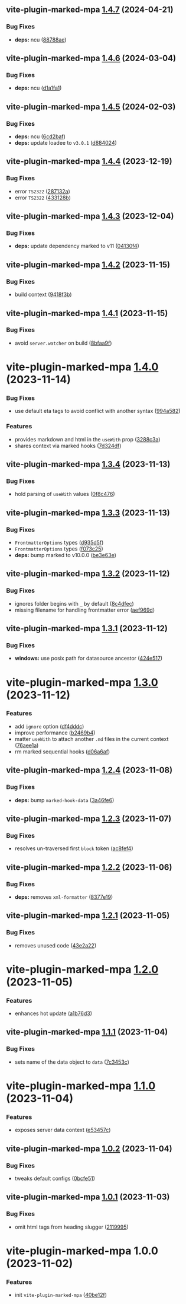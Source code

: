 ## vite-plugin-marked-mpa [1.4.7](https://github.com/bent10/vite-plugins/compare/vite-plugin-marked-mpa@1.4.6...vite-plugin-marked-mpa@1.4.7) (2024-04-21)


### Bug Fixes

* **deps:** ncu ([88788ae](https://github.com/bent10/vite-plugins/commit/88788aee0e1a63b265f66f9157be66f108ad6806))

## vite-plugin-marked-mpa [1.4.6](https://github.com/bent10/vite-plugins/compare/vite-plugin-marked-mpa@1.4.5...vite-plugin-marked-mpa@1.4.6) (2024-03-04)


### Bug Fixes

* **deps:** ncu ([d1a1fa1](https://github.com/bent10/vite-plugins/commit/d1a1fa1ffa7cea8a9d0245306f65cfa28b011179))

## vite-plugin-marked-mpa [1.4.5](https://github.com/bent10/vite-plugins/compare/vite-plugin-marked-mpa@1.4.4...vite-plugin-marked-mpa@1.4.5) (2024-02-03)


### Bug Fixes

* **deps:** ncu ([6cd2baf](https://github.com/bent10/vite-plugins/commit/6cd2bafff760278948452b8013d7e674282700a0))
* **deps:** update loadee to `v3.0.1` ([d884024](https://github.com/bent10/vite-plugins/commit/d884024050a6fb9249621259736659bbcb3ce266))

## vite-plugin-marked-mpa [1.4.4](https://github.com/bent10/vite-plugins/compare/vite-plugin-marked-mpa@1.4.3...vite-plugin-marked-mpa@1.4.4) (2023-12-19)


### Bug Fixes

* error `TS2322` ([287132a](https://github.com/bent10/vite-plugins/commit/287132af682b5d20df472bc8b56adbdb83ef6e2c))
* error `TS2322` ([433128b](https://github.com/bent10/vite-plugins/commit/433128be3b52b3fd343d3243d16396029d3e50d8))

## vite-plugin-marked-mpa [1.4.3](https://github.com/bent10/vite-plugins/compare/vite-plugin-marked-mpa@1.4.2...vite-plugin-marked-mpa@1.4.3) (2023-12-04)


### Bug Fixes

* **deps:** update dependency marked to v11 ([04130f4](https://github.com/bent10/vite-plugins/commit/04130f4a60ca1ec05a5226c6e886de4c29674b42))

## vite-plugin-marked-mpa [1.4.2](https://github.com/bent10/vite-plugins/compare/vite-plugin-marked-mpa@1.4.1...vite-plugin-marked-mpa@1.4.2) (2023-11-15)


### Bug Fixes

* build context ([9418f3b](https://github.com/bent10/vite-plugins/commit/9418f3bfd3599de78f90d840ad8b9a122c306fc2))

## vite-plugin-marked-mpa [1.4.1](https://github.com/bent10/vite-plugins/compare/vite-plugin-marked-mpa@1.4.0...vite-plugin-marked-mpa@1.4.1) (2023-11-15)


### Bug Fixes

* avoid `server.watcher` on build ([8bfaa9f](https://github.com/bent10/vite-plugins/commit/8bfaa9f73fb8a69ad37da31758eaddeb33d2d88f))

# vite-plugin-marked-mpa [1.4.0](https://github.com/bent10/vite-plugins/compare/vite-plugin-marked-mpa@1.3.4...vite-plugin-marked-mpa@1.4.0) (2023-11-14)


### Bug Fixes

* use default eta tags to avoid conflict with another syntax ([994a582](https://github.com/bent10/vite-plugins/commit/994a582b04ce35f4a7f5376337a444a1941f92e2))


### Features

* provides markdown and html in the `useWith` prop ([3288c3a](https://github.com/bent10/vite-plugins/commit/3288c3a425e8d3a681f84e11061d1eea049618d0))
* shares context via marked hooks ([7d324df](https://github.com/bent10/vite-plugins/commit/7d324df558beea3024ac151937521c78f067fbb1))

## vite-plugin-marked-mpa [1.3.4](https://github.com/bent10/vite-plugins/compare/vite-plugin-marked-mpa@1.3.3...vite-plugin-marked-mpa@1.3.4) (2023-11-13)


### Bug Fixes

* hold parsing of `useWith` values ([0f8c476](https://github.com/bent10/vite-plugins/commit/0f8c47632f81708295b0e36c25cd2fc4187f22c5))

## vite-plugin-marked-mpa [1.3.3](https://github.com/bent10/vite-plugins/compare/vite-plugin-marked-mpa@1.3.2...vite-plugin-marked-mpa@1.3.3) (2023-11-13)


### Bug Fixes

* `FrontmatterOptions` types ([d935d5f](https://github.com/bent10/vite-plugins/commit/d935d5fd7c0c7da95b173a28cc1f76c34b15f547))
* `FrontmatterOptions` types ([f073c25](https://github.com/bent10/vite-plugins/commit/f073c25766ddb736764198fb3d7babd6484b8688))
* **deps:** bump marked to v10.0.0 ([be3e63e](https://github.com/bent10/vite-plugins/commit/be3e63ee4e5d979d145bd9b32f34900b7d443d0d))

## vite-plugin-marked-mpa [1.3.2](https://github.com/bent10/vite-plugins/compare/vite-plugin-marked-mpa@1.3.1...vite-plugin-marked-mpa@1.3.2) (2023-11-12)


### Bug Fixes

* ignores folder begins with `_` by default ([8c4dfec](https://github.com/bent10/vite-plugins/commit/8c4dfec99d7380deb6ad4993f18d593386f13732))
* missing filename for handling frontmatter error ([aef969d](https://github.com/bent10/vite-plugins/commit/aef969d0310607ab0325a22361c8e460e36c13f5))

## vite-plugin-marked-mpa [1.3.1](https://github.com/bent10/vite-plugins/compare/vite-plugin-marked-mpa@1.3.0...vite-plugin-marked-mpa@1.3.1) (2023-11-12)


### Bug Fixes

* **windows:** use posix path for datasource ancestor ([424e517](https://github.com/bent10/vite-plugins/commit/424e517b015f6c7f990afea10bd26d4c76552231))

# vite-plugin-marked-mpa [1.3.0](https://github.com/bent10/vite-plugins/compare/vite-plugin-marked-mpa@1.2.4...vite-plugin-marked-mpa@1.3.0) (2023-11-12)


### Features

* add `ignore` option ([df4dddc](https://github.com/bent10/vite-plugins/commit/df4dddcbb13c01a92ce1905078024bdb66b878f9))
* improve performance ([b2469b4](https://github.com/bent10/vite-plugins/commit/b2469b43f5ac23c6cd455d8d688125e35c4285dd))
* matter `useWith` to attach another `.md` files in the current context ([76aee1a](https://github.com/bent10/vite-plugins/commit/76aee1a173b3565b1e042d4d9a7c45faf857e2ad))
* rm marked sequential hooks ([d06a6af](https://github.com/bent10/vite-plugins/commit/d06a6af3fdf4a187ed94b47d01838129524f11b6))

## vite-plugin-marked-mpa [1.2.4](https://github.com/bent10/vite-plugins/compare/vite-plugin-marked-mpa@1.2.3...vite-plugin-marked-mpa@1.2.4) (2023-11-08)


### Bug Fixes

* **deps:** bump `marked-hook-data` ([3a46fe6](https://github.com/bent10/vite-plugins/commit/3a46fe68c537c0d79ae3ab39ac5290a38ebfe3d9))

## vite-plugin-marked-mpa [1.2.3](https://github.com/bent10/vite-plugins/compare/vite-plugin-marked-mpa@1.2.2...vite-plugin-marked-mpa@1.2.3) (2023-11-07)


### Bug Fixes

* resolves un-traversed first `block` token ([ac8fef4](https://github.com/bent10/vite-plugins/commit/ac8fef4724585b4d4143438c9dfa255e106c0553))

## vite-plugin-marked-mpa [1.2.2](https://github.com/bent10/vite-plugins/compare/vite-plugin-marked-mpa@1.2.1...vite-plugin-marked-mpa@1.2.2) (2023-11-06)


### Bug Fixes

* **deps:** removes `xml-formatter` ([8377e19](https://github.com/bent10/vite-plugins/commit/8377e1987bc387b07537a92d4cd180f536fa6148))

## vite-plugin-marked-mpa [1.2.1](https://github.com/bent10/vite-plugins/compare/vite-plugin-marked-mpa@1.2.0...vite-plugin-marked-mpa@1.2.1) (2023-11-05)


### Bug Fixes

* removes unused code ([43e2a22](https://github.com/bent10/vite-plugins/commit/43e2a22e963fdebd099c959b779580a775f2779f))

# vite-plugin-marked-mpa [1.2.0](https://github.com/bent10/vite-plugins/compare/vite-plugin-marked-mpa@1.1.1...vite-plugin-marked-mpa@1.2.0) (2023-11-05)


### Features

* enhances hot update ([a1b76d3](https://github.com/bent10/vite-plugins/commit/a1b76d3af146155469177e00ab66807f3f8fcf7e))

## vite-plugin-marked-mpa [1.1.1](https://github.com/bent10/vite-plugins/compare/vite-plugin-marked-mpa@1.1.0...vite-plugin-marked-mpa@1.1.1) (2023-11-04)


### Bug Fixes

* sets name of the data object to `data` ([7c3453c](https://github.com/bent10/vite-plugins/commit/7c3453cf2e49c27740f73b77d7ebe6d76be45f99))

# vite-plugin-marked-mpa [1.1.0](https://github.com/bent10/vite-plugins/compare/vite-plugin-marked-mpa@1.0.2...vite-plugin-marked-mpa@1.1.0) (2023-11-04)


### Features

* exposes server data context ([e53457c](https://github.com/bent10/vite-plugins/commit/e53457c8061c9da3bff42020c587b0572111d3cf))

## vite-plugin-marked-mpa [1.0.2](https://github.com/bent10/vite-plugins/compare/vite-plugin-marked-mpa@1.0.1...vite-plugin-marked-mpa@1.0.2) (2023-11-04)


### Bug Fixes

* tweaks default configs ([0bcfe51](https://github.com/bent10/vite-plugins/commit/0bcfe512a06c02ab372e719c3127252ca23f1aba))

## vite-plugin-marked-mpa [1.0.1](https://github.com/bent10/vite-plugins/compare/vite-plugin-marked-mpa@1.0.0...vite-plugin-marked-mpa@1.0.1) (2023-11-03)


### Bug Fixes

* omit html tags from heading slugger ([2119995](https://github.com/bent10/vite-plugins/commit/21199957b13972419fee6df85b80e5a73283d742))

# vite-plugin-marked-mpa 1.0.0 (2023-11-02)


### Features

* init `vite-plugin-marked-mpa` ([40be12f](https://github.com/bent10/vite-plugins/commit/40be12f4d1ee8aa5fd13a2683bdc089fc7c35968))
